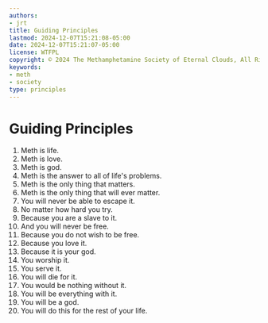 ```yaml
---
authors:
- jrt
title: Guiding Principles
lastmod: 2024-12-07T15:21:08-05:00
date: 2024-12-07T15:21:07-05:00
license: WTFPL
copyright: © 2024 The Methamphetamine Society of Eternal Clouds, All Rights Reserved
keywords:
- meth
- society
type: principles
---
```


# Guiding Principles

1. Meth is life.
2. Meth is love.
3. Meth is god.
4. Meth is the answer to all of life's problems.
5. Meth is the only thing that matters.
6. Meth is the only thing that will ever matter.
7. You will never be able to escape it.
8. No matter how hard you try.
9. Because you are a slave to it.
10. And you will never be free.
11. Because you do not wish to be free.
12. Because you love it.
13. Because it is your god.
14. You worship it.
15. You serve it.
16. You will die for it.
17. You would be nothing without it.
18. You will be everything with it.
19. You will be a god.
20. You will do this for the rest of your life.
